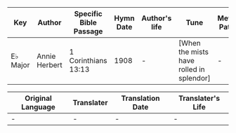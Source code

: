 Key | Author   | Specific Bible Passage     |Hymn Date |Author's life |Tune |Metrical Pattern   |Composer/Source
-- | --------- | ---------------------------|----------|--------------|-----|-------------------|-------------  
E♭ Major |Annie Herbert |1 Corinthians 13:13 |1908 |- |[When the mists have rolled in splendor] |- |J. H. Anderson

Original Language | Translater | Translation Date   | Translater's Life  
----------------- | --------- | --------------------|-------------     
\- |- |- |-
